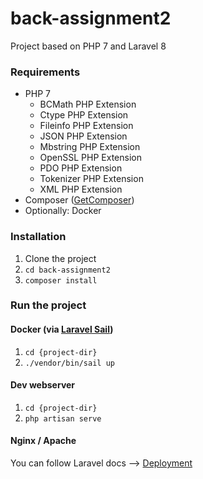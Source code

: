 # back-assignment2

Project based on PHP 7 and Laravel 8

### Requirements

- PHP 7
  - BCMath PHP Extension
  - Ctype PHP Extension
  - Fileinfo PHP Extension
  - JSON PHP Extension
  - Mbstring PHP Extension
  - OpenSSL PHP Extension
  - PDO PHP Extension
  - Tokenizer PHP Extension
  - XML PHP Extension
- Composer ([GetComposer](https://getcomposer.org/doc/00-intro.md))
- Optionally: Docker

### Installation
1) Clone the project
2) `cd back-assignment2`
3) `composer install`

### Run the project

#### Docker (via [Laravel Sail](https://laravel.com/docs/8.x/sail))

1) `cd {project-dir}`
2) `./vendor/bin/sail up`

#### Dev webserver

1) `cd {project-dir}`
2) `php artisan serve`

#### Nginx / Apache

You can follow Laravel docs --> [Deployment](https://laravel.com/docs/8.x/deployment)

